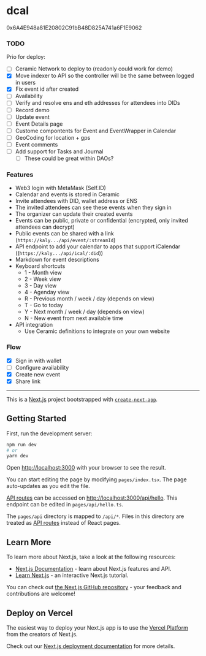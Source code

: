 # dcal

0x6A4E948a81E20802C91bB48D825A741a6F1E9062

### TODO

Prio for deploy:

- [ ] Ceramic Network to deploy to (readonly could work for demo)
- [x] Move indexer to API so the controller will be the same between logged in users
- [x] Fix event id after created
- [ ] Availability
- [ ] Verify and resolve ens and eth addresses for attendees into DIDs
- [ ] Record demo
- [ ] Update event
- [ ] Event Details page
- [ ] Custome compontents for Event and EventWrapper in Calendar
- [ ] GeoCoding for location + gps
- [ ] Event comments
- [ ] Add support for Tasks and Journal
  - [ ] These could be great within DAOs?

### Features

- Web3 login with MetaMask (Self.ID)
- Calendar and events is stored in Ceramic
- Invite attendees with DID, wallet address or ENS
- The invited attendees can see these events when they sign in
- The organizer can update their created events
- Events can be public, private or confidential (encrypted, only invited attendees can decrypt)
- Public events can be shared with a link (`https://kaly.../api/event/:streamId`)
- API endpoint to add your calendar to apps that support iCalendar ((`https://kaly.../api/ical/:did`))
- Markdown for event descriptions
- Keyboard shortcuts
  - 1 - Month view
  - 2 - Week view
  - 3 - Day view
  - 4 - Agenday view
  - R - Previous month / week / day (depends on view)
  - T - Go to today
  - Y - Next month / week / day (depends on view)
  - N - New event from next available time
- API integration
  - Use Ceramic definitions to integrate on your own website

### Flow

- [x] Sign in with wallet
- [ ] Configure availability
- [x] Create new event
- [x] Share link

---

This is a [Next.js](https://nextjs.org/) project bootstrapped with [`create-next-app`](https://github.com/vercel/next.js/tree/canary/packages/create-next-app).

## Getting Started

First, run the development server:

```bash
npm run dev
# or
yarn dev
```

Open [http://localhost:3000](http://localhost:3000) with your browser to see the result.

You can start editing the page by modifying `pages/index.tsx`. The page auto-updates as you edit the file.

[API routes](https://nextjs.org/docs/api-routes/introduction) can be accessed on [http://localhost:3000/api/hello](http://localhost:3000/api/hello). This endpoint can be edited in `pages/api/hello.ts`.

The `pages/api` directory is mapped to `/api/*`. Files in this directory are treated as [API routes](https://nextjs.org/docs/api-routes/introduction) instead of React pages.

## Learn More

To learn more about Next.js, take a look at the following resources:

- [Next.js Documentation](https://nextjs.org/docs) - learn about Next.js features and API.
- [Learn Next.js](https://nextjs.org/learn) - an interactive Next.js tutorial.

You can check out [the Next.js GitHub repository](https://github.com/vercel/next.js/) - your feedback and contributions are welcome!

## Deploy on Vercel

The easiest way to deploy your Next.js app is to use the [Vercel Platform](https://vercel.com/new?utm_medium=default-template&filter=next.js&utm_source=create-next-app&utm_campaign=create-next-app-readme) from the creators of Next.js.

Check out our [Next.js deployment documentation](https://nextjs.org/docs/deployment) for more details.
